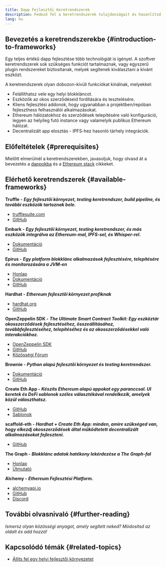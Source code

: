 ```yaml
---
title: Dapp Fejlesztői Keretrendszerek
description: Fedezd fel a keretrendszerek tulajdonságait és hasonlítsd össze az elérhető lehetőségeket.
lang: hu
---
```


## Bevezetés a keretrendszerekbe {#introduction-to-frameworks}

Egy teljes értékű dapp fejlesztése több technológiát is igényel. A szoftver keretrendszerek sok szükséges funkciót tartalmaznak, vagy egyszerű plugin rendszereket biztosítanak, melyek segítenek kiválasztani a kívánt eszközt.

A keretrendszerek olyan dobozon-kívüli funkciókat kínálnak, melyekkel:

- Felállíthatsz vele egy helyi blokkláncot.
- Eszközök az okos szerződéseid fordítására és tesztelésére.
- Kliens fejlesztési addonok, hogy ugyanabban a projektben/repóban fejleszthess felhasználói alkalmazásokat.
- Ethereum hálózatokhoz és szerződések telepítésére való konfiguráció, legyen az helyileg futó instance vagy valamelyik publikus Ethereum hálózat.
- Decentralizált app elosztás - IPFS-hez hasonló tárhely integrációk.

## Előfeltételek {#prerequisites}

Mielőtt elmerülnél a keretrendszerekben, javasoljuk, hogy olvasd át a bevezetés a [dappokba](/developers/docs/dapps/) és a [Ethereum stack](/developers/docs/ethereum-stack/) cikkeket.

## Elérhető keretrendszerek {#available-frameworks}

**Truffle -** **_Egy fejlesztői környezet, testing keretrendszer, build pipeline, és további eszközök tartoznak bele._**

- [trufflesuite.com](https://www.trufflesuite.com/)
- [GitHub](https://github.com/trufflesuite/truffle)

**Embark -** **_Egy fejlesztői környezet, testing keretrendszer, és más eszközök integrálva az Ethereum-mal, IPFS-sel, és Whisper-rel._**

- [Dokumentáció](https://embark.status.im/docs/)
- [GitHub](https://github.com/embark-framework/embark)

**Epirus -** **_Egy platform blokklánc alkalmazások fejlesztésére, telepítésére és monitorozására a JVM-en_**

- [Honlap](https://www.web3labs.com/epirus)
- [Dokumentáció](https://docs.epirus.io)
- [GitHub](https://github.com/epirus-io/epirus-cli)

**Hardhat -** **_Ethereum fejlesztői környezet profiknak_**

- [hardhat.org](https://hardhat.org)
- [GitHub](https://github.com/nomiclabs/hardhat)

**OpenZeppelin SDK -** **_The Ultimate Smart Contract Toolkit: Egy eszköztár okosszerződések fejlesztéséhez, összeállításához, továbbfejlesztéséhez, telepítéséhez és az okosszerződésekkel való interakciókhoz._**

- [OpenZeppelin SDK](https://openzeppelin.com/sdk/)
- [GitHub](https://github.com/OpenZeppelin/openzeppelin-sdk)
- [Közösségi Fórum](https://forum.openzeppelin.com/c/support/17)

**Brownie -** **_Python alapú fejlesztői környezet és testing keretrendszer._**

- [Dokumentáció](https://eth-brownie.readthedocs.io/en/latest/)
- [GitHub](https://github.com/eth-brownie/brownie)

**Create Eth App -** **_Készíts Ethereum alapú appokat egy paranccsal. UI keretek és DeFi sablonok széles választékával rendelkezik, amelyek közül választhatsz._**

- [GitHub](https://github.com/paulrberg/create-eth-app)
- [Sablonok](https://github.com/PaulRBerg/create-eth-app/tree/develop/templates)

**scaffold-eth -** **_Hardhat + Create Eth App: minden, amire szükséged van, hogy elkezdj okosszerződések által működtetett decentralizált alkalmazásokat fejleszteni._**

- [GitHub](https://github.com/austintgriffith/scaffold-eth)

**The Graph -** **_Blokklánc adatok hatékony lekérdezése a The Graph-fal_**

- [Honlap](https://thegraph.com/)
- [Útmutató](/developers/tutorials/the-graph-fixing-web3-data-querying/)

**Alchemy -** **_Ethereum Fejlesztési Platform._**

- [alchemyapi.io](https://alchemyapi.io/)
- [GitHub](https://github.com/alchemyplatform)
- [Discord](https://discord.gg/kwqVnrA)

## További olvasnivaló {#further-reading}

_Ismersz olyan közösségi anyagot, amely segített neked? Módosítsd az oldalt és add hozzá!_

## Kapcsolódó témák {#related-topics}

- [Állíts fel egy helyi fejlesztői környezetet](/developers/local-environment/)
